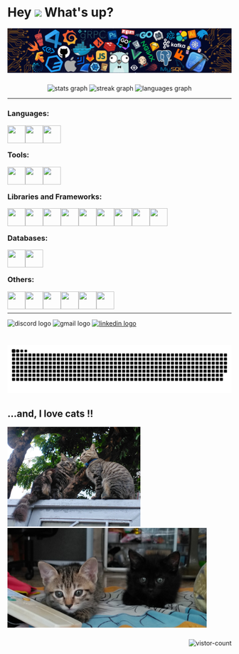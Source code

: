 <h1 align="left">Hey <img src="https://emojis.slackmojis.com/emojis/images/1577305505/7373/hand_wave.gif?1577305505" width="50" /> What's up?</h1>

<img src="./assets/header_.png" />

###

<div align="center">
  <img src="https://github-readme-stats.vercel.app/api?username=linhnvh15vn&show_icons=true&include_all_commits=true&theme=dracula&locale=en" height="152" alt="stats graph" />
  <img src="https://streak-stats.demolab.com?user=linhnvh15vn&locale=en&mode=daily&theme=dracula&hide_border=false&border_radius=5" height="152" alt="streak graph" />
  <img src="https://github-readme-stats.vercel.app/api/top-langs?username=linhnvh15vn&locale=en&layout=compact&langs_count=5&theme=dracula" height="152" alt="languages graph" />
</div>

---

<div align="left">

### Languages:

<img align="left" src="https://cdn.svgporn.com/logos/javascript.svg" width="40" height="40" />
<img align="left" src="https://cdn.svgporn.com/logos/typescript-icon.svg" width="40" height="40" />
<img align="left" src="https://cdn.svgporn.com/logos/c-sharp.svg" width="40" height="40" />
<br />
<br />

### Tools:

<img align="left" src="https://cdn.svgporn.com/logos/visual-studio-code.svg" width="40" height="40" />
<img align="left" src="https://cdn.svgporn.com/logos/visual-studio.svg" width="40" height="40" />
<img align="left" src="https://cdn.svgporn.com/logos/postman-icon.svg" width="40" height="40" />
<br />
<br />

### Libraries and Frameworks:

<img align="left" src="https://cdn.svgporn.com/logos/react.svg" width="40" height="40" />
<img align="left" src="https://cdn.svgporn.com/logos/react-query-icon.svg" width="40" height="40" />
<img align="left" src="https://cdn.svgporn.com/logos/redux.svg" width="40" height="40" />
<img align="left" src="https://cdn.svgporn.com/logos/nextjs-icon.svg" width="40" height="40" />
<img align="left" src="https://cdn.svgporn.com/logos/ant-design.svg" width="40" height="40" />
<img align="left" src="https://cdn.svgporn.com/logos/tailwindcss-icon.svg" width="40" height="40" />
<img align="left" src="https://cdn.svgporn.com/logos/bootstrap.svg" width="40" height="40" />
<img align="left" src="https://cdn.svgporn.com/logos/nestjs.svg" width="40" height="40" />
<img align="left" src="https://cdn.svgporn.com/logos/laravel.svg" width="40" height="40" />
<br />
<br />

### Databases:

<img align="left" src="https://cdn.svgporn.com/logos/mongodb-icon.svg" width="40" height="40" />
<img align="left" src="https://cdn.svgporn.com/logos/postgresql.svg" width="40" height="40" />
<br />
<br />

### Others:

<img align="left" src="https://cdn.svgporn.com/logos/yarn.svg" width="40" height="40" />
<img align="left" src="https://cdn.svgporn.com/logos/npm-icon.svg" width="40" height="40" />
<img align="left" src="https://cdn.svgporn.com/logos/eslint.svg" width="40" height="40" />
<img align="left" src="https://cdn.svgporn.com/logos/prettier.svg" width="40" height="40" />
<img align="left" src="https://cdn.svgporn.com/logos/headlessui-icon.svg" width="40" height="40" />
<img align="left" src="https://cdn.svgporn.com/logos/zod.svg" width="40" height="40" />
<br />
<br />

</div>

---

<div align="left">
  <img src="https://img.shields.io/static/v1?message=Discord&logo=discord&label=&color=7289DA&logoColor=white&labelColor=&style=for-the-badge" height="35" alt="discord logo"  />
  <img src="https://img.shields.io/static/v1?message=Gmail&logo=gmail&label=&color=D14836&logoColor=white&labelColor=&style=for-the-badge" height="35" alt="gmail logo"  />
  <a href="https://www.linkedin.com/in/linhnvh15vn" target="_blank">
    <img src="https://img.shields.io/static/v1?message=LinkedIn&logo=linkedin&label=&color=0077B5&logoColor=white&labelColor=&style=for-the-badge" height="35" alt="linkedin logo"  />
  </a>
</div>

###

<br clear="both">

<picture>
  <source media="(prefers-color-scheme: dark)" srcset="https://raw.githubusercontent.com/linhnvh15vn/linhnvh15vn/output/github-contribution-grid-snake-dark.svg">
  <source media="(prefers-color-scheme: light)" srcset="https://raw.githubusercontent.com/linhnvh15vn/linhnvh15vn/output/github-contribution-grid-snake.svg">
  <img alt="github contribution grid snake animation" src="https://raw.githubusercontent.com/linhnvh15vn/linhnvh15vn/output/github-contribution-grid-snake.svg">
</picture>

###

<div align="left">
  <h2>...and, I love cats !!</h2>
  <img height="224" src="./assets/cat_2.jpg"  />
  <img height="224" src="./assets/cat_1.jpg"  />
</div>

###

<img align="right" src="https://komarev.com/ghpvc/?username=linhnvh15vn&style=for-the-badge" alt="vistor-count">
